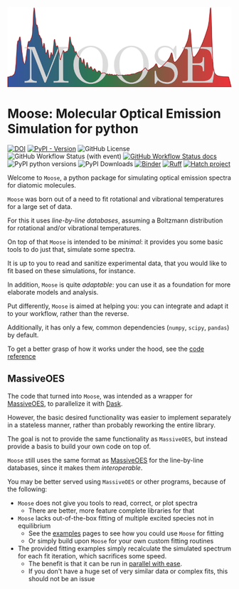 ![Logo](assets/moose.svg)
# Moose: Molecular Optical Emission Simulation for python

[![DOI](https://zenodo.org/badge/DOI/10.5281/zenodo.10454339.svg)](https://doi.org/10.5281/zenodo.10454339)
[![PyPI - Version](https://img.shields.io/pypi/v/moose-spectra)](https://pypi.org/project/moose-spectra/)
![GitHub License](https://img.shields.io/github/license/AntoineTUE/Moose)
![GitHub Workflow Status (with event)](https://img.shields.io/github/actions/workflow/status/AntoineTUE/Moose/build.yml?label=PyPI%20build)
[![GitHub Workflow Status docs](https://img.shields.io/github/actions/workflow/status/AntoineTUE/Moose/documentation.yml?label=Docs)](https://antoinetue.github.io/Moose/)
![PyPI python versions](https://img.shields.io/pypi/pyversions/moose-spectra.svg)
![PyPI Downloads](https://img.shields.io/pypi/dm/moose-spectra)
[![Binder](https://mybinder.org/badge_logo.svg)](https://mybinder.org/v2/gh/AntoineTUE/Moose/main)
[![Ruff](https://img.shields.io/endpoint?url=https://raw.githubusercontent.com/astral-sh/ruff/main/assets/badge/v2.json)](https://github.com/astral-sh/ruff)
[![Hatch project](https://img.shields.io/badge/%F0%9F%A5%9A-Hatch-4051b5.svg)](https://github.com/pypa/hatch)

Welcome to `Moose`, a python package for simulating optical emission spectra for diatomic molecules.

`Moose` was born out of a need to fit rotational and vibrational temperatures for a large set of data.

For this it uses *line-by-line databases*, assuming a Boltzmann distribution for rotational and/or vibrational temperatures.

On top of that `Moose` is intended to be *minimal*: it provides you some basic tools to do just that, simulate some spectra.

It is up to you to read and sanitize experimental data, that you would like to fit based on these simulations, for instance.

In addition, `Moose` is quite *adaptable*: you can use it as a foundation for more elaborate models and analysis.

Put differently, `Moose` is aimed at helping you: you can integrate and adapt it to your workflow, rather than the reverse.

Additionally, it has only a few, common dependencies (`numpy`, `scipy`, `pandas`) by default.

To get a better grasp of how it works under the hood, see the [code reference](reference/Moose)

## MassiveOES
The code that turned into `Moose`, was intended as a wrapper for [MassiveOES](https://bitbucket.org/OES_muni/massiveoes), to parallelize it with [Dask](https://dask.org).

However, the basic desired functionality was easier to implement separately in a stateless manner, rather than probably reworking the entire library.

The goal is not to provide the same functionality as `MassiveOES`, but instead provide a basis to build your own code on top of.

`Moose` still uses the same format as [MassiveOES](https://bitbucket.org/OES_muni/massiveoes) for the line-by-line databases, since it makes them *interoperable*.

You may be better served using `MassiveOES` or other programs, because of the following:

*   `Moose` does not give you tools to read, correct, or plot spectra
    *   There are better, more feature complete libraries for that
*   `Moose` lacks out-of-the-box fitting of multiple excited species not in equilibrium
    *   See the [examples](./examples) pages to see how you could use `Moose` for fitting
    *   Or simply build upon `Moose` for your own custom fitting routines
*  The provided fitting examples simply recalculate the simulated spectrum for each fit iteration, which sacrifices some speed. 
    *   The benefit is that it can be run in [parallel with ease](./examples/dask).
    *   If you don't have a huge set of very similar data or complex fits, this should not be an issue

 
